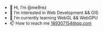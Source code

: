 - 👋 Hi, I’m @me9rez
- 👀 I’m interested in Web Development && GIS
- 🌱 I’m currently learning WebGL && WebGPU
- 📫 How to reach me 189307154@qq.com

<!---
me9rez/me9rez is a ✨ special ✨ repository because its `README.md` (this file) appears on your GitHub profile.
You can click the Preview link to take a look at your changes.
--->
